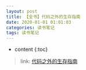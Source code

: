 ```yaml
---
layout: post
title: 【全书】代码之外的生存指南
date: 2020-01-01 01:01:03
categories: 读书笔记
tags: 读书笔记
---
```

* content
{:toc}

> link: [代码之外的生存指南](https://mubu.com/doc/2yBucGdWe0)
